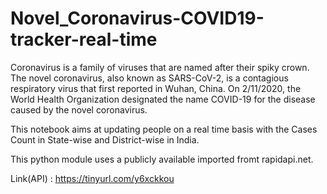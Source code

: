 # Novel_Coronavirus-COVID19-tracker-real-time

Coronavirus is a family of viruses that are named after their spiky crown. The novel coronavirus, also known as SARS-CoV-2, is a contagious respiratory virus that first reported in Wuhan, China. On 2/11/2020, the World Health Organization designated the name COVID-19 for the disease caused by the novel coronavirus. 

This notebook aims at updating people on a real time basis with the Cases Count in State-wise and District-wise in India. 

This python module uses a publicly available imported fromt rapidapi.net.

Link(API) : https://tinyurl.com/y6xckkou
